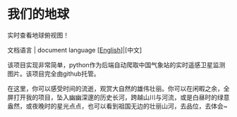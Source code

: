 # 我们的地球
实时查看地球俯视图！

文档语言 | document language
[[English](README.md)]|[中文]

该项目实现非常简单，python作为后端自动爬取中国气象站的实时遥感卫星监测图片。该项目完全由github托管。

在这里，你可以感受时间的流逝，观赏大自然的雄伟壮丽。你可以在闲暇之余，全屏打开我的项目，坠入幽幽深邃的历史长河，跨越山川与河流，或是白昼时的绿意盎然，或夜晚时的星光点点，也可以看到祖国无边的壮丽山河，去品位，去体会~
